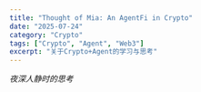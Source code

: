 ```yaml
---
title: "Thought of Mia: An AgentFi in Crypto"
date: "2025-07-24"
category: "Crypto"
tags: ["Crypto", "Agent", "Web3"]
excerpt: "关于Crypto+Agent的学习与思考"
---
```



*夜深人静时的思考*
